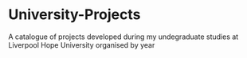 # University-Projects
A catalogue of projects developed during my undegraduate studies at Liverpool Hope University organised by year
